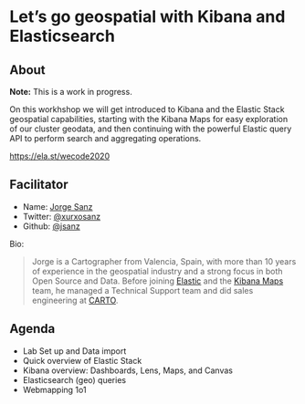 # Let’s go geospatial with Kibana and Elasticsearch

## About

**Note:** This is a work in progress.

On this workhshop we will get introduced to Kibana and the Elastic Stack geospatial capabilities, starting with the Kibana Maps for easy exploration of our cluster geodata, and then continuing with the powerful Elastic query API to perform search and aggregating operations.

<https://ela.st/wecode2020>

## Facilitator

* Name: [Jorge Sanz](https://www.jorgesanz.net)
* Twitter: [@xurxosanz](https://twitter.com/xurxosanz)
* Github: [@jsanz](https://github.com/jsanz)

Bio: 

  > Jorge is a Cartographer from Valencia, Spain, with more than 10 years of experience in the geospatial industry and a strong focus in both Open Source and Data. Before joining [Elastic](https://www.elastic.co/) and the [Kibana Maps](https://www.elastic.co/products/maps) team, he managed a Technical Support team and did sales engineering at [CARTO](https://carto.com/).



## Agenda

- Lab Set up and Data import
- Quick overview of Elastic Stack
- Kibana overview: Dashboards, Lens, Maps, and Canvas
- Elasticsearch (geo) queries
- Webmapping 1o1

